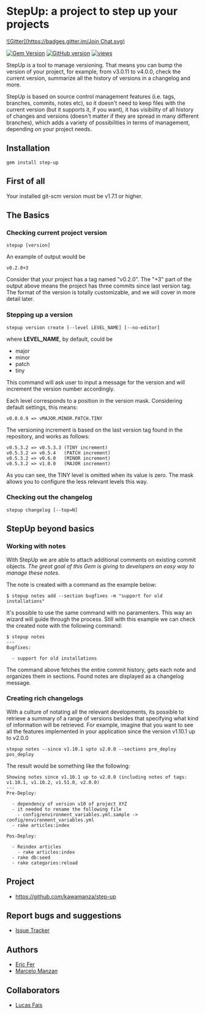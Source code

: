 # StepUp: a project to step up your projects
[![Gitter](https://badges.gitter.im/Join Chat.svg)](https://gitter.im/kawamanza/step-up?utm_source=badge&utm_medium=badge&utm_campaign=pr-badge&utm_content=badge)

[![Gem Version](https://badge.fury.io/rb/step-up.svg)](http://badge.fury.io/rb/step-up)
[![GitHub version](https://badge.fury.io/gh/kawamanza%2Fstep-up.svg)](http://badge.fury.io/gh/kawamanza%2Fstep-up)
[![views](https://sourcegraph.com/api/repos/github.com/kawamanza/step-up/.counters/views.svg)](https://sourcegraph.com/github.com/kawamanza/step-up)

StepUp is a tool to manage versioning.
That means you can bump the version of your project, for example, from v3.0.11 to v4.0.0, check the current version, summarize all the history of versions in a changelog and more.

StepUp is based on source control management features (i.e. tags, branches, commits, notes etc), so it doesn't need to keep files with the current version (but it supports it, if you want), it has visibility of all history of changes and versions (doesn't matter if they are spread in many different branches), which adds a variety of possibilities in terms of management, depending on your project needs.

## Installation

    gem install step-up

## First of all

Your installed git-scm version must be v1.7.1 or higher.

## The Basics

### Checking current project version

    stepup [version]

An example of output would be

    v0.2.0+3

Consider that your project has a tag named "v0.2.0".
The "+3" part of the output above means the project has three commits since last version tag.
The format of the version is totally customizable, and we will cover in more detail later.

### Stepping up a version

    stepup version create [--level LEVEL_NAME] [--no-editor]

where **LEVEL_NAME**, by default, could be  

* major
* minor
* patch
* tiny

This command will ask user to input a message for the version and will increment the version number accordingly.

Each level corresponds to a position in the version mask.
Considering default settings, this means:

    v0.0.0.9 => vMAJOR.MINOR.PATCH.TINY

The versioning increment is based on the last version tag found in the repository, and works as follows:

    v0.5.3.2 => v0.5.3.3 (TINY increment)
    v0.5.3.2 => v0.5.4   (PATCH increment)
    v0.5.3.2 => v0.6.0   (MINOR increment)
    v0.5.3.2 => v1.0.0   (MAJOR increment)

As you can see, the TINY level is omitted when its value is zero.
The mask allows you to configure the less relevant levels this way.

### Checking out the changelog

    stepup changelog [--top=N]

## StepUp beyond basics

### Working with notes

With StepUp we are able to attach additional comments on existing commit objects.
*The great goal of this Gem is giving to developers an easy way to manage these notes*.

The note is created with a command as the example below:

    $ stepup notes add --section bugfixes -m "support for old installations"

It's possible to use the same command with no paramenters. This way an wizard will guide through the process.
Still with this example we can check the created note with the following command:

    $ stepup notes
    ---
    Bugfixes:

      - support for old installations

The command above fetches the entire commit history, gets each note and organizes them in sections.
Found notes are displayed as a changelog message.

### Creating rich changelogs

With a culture of notating all the relevant developments, its possible to retrieve a summary of a range of versions besides that specifying what kind of information will be retrieved.
For example, imagine that you want to see all the features implemented in your application since the version v1.10.1 up to v2.0.0

    stepup notes --since v1.10.1 upto v2.0.0 --sections pre_deploy pos_deploy
    
The result would be something like the following:

    Showing notes since v1.10.1 up to v2.0.0 (including notes of tags: v1.10.1, v1.10.2, v1.51.0, v2.0.0)
    ---
    Pre-Deploy:

      - dependency of version v10 of project XYZ
      - it needed to rename the following file
        - config/environment_variables.yml.sample -> config/environment_variables.yml
      - rake articles:index

    Pos-Deploy:

      - Reindex articles
        - rake articles:index
      - rake db:seed
      - rake categories:reload


## Project
* https://github.com/kawamanza/step-up

## Report bugs and suggestions
* [Issue Tracker](https://github.com/kawamanza/step-up/issues)

## Authors
 * [Eric Fer](https://github.com/ericfer)
 * [Marcelo Manzan](https://github.com/kawamanza) 
 
## Collaborators
 * [Lucas Fais](https://github.com/lucasfais)
